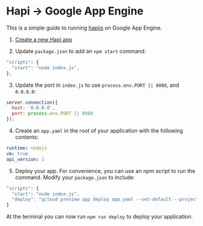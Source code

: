 # Hapi -> Google App Engine

This is a simple guide to running [hapijs](http://hapijs.com/) on Google App Engine. 

1. [Create a new Hapi app](http://hapijs.com/)

2. Update `package.json` to add an `npm start` command:

```js
"scripts": {
  "start": "node index.js",
},
```

3. Update the port in `index.js` to use `process.env.PORT || 8080`, and `0.0.0.0`:

```js
server.connection({ 
  host: '0.0.0.0', 
  port: process.env.PORT || 8080
});
```

4. Create an `app.yaml` in the root of your application with the following contents:

```yaml
runtime: nodejs
vm: true
api_version: 1
```

5. Deploy your app. For convenience, you can use an npm script to run the command. Modify your `package.json` to include:

```js
"scripts": {
  "start": "node index.js",
  "deploy": "gcloud preview app deploy app.yaml --set-default --project [project id]"
}
```

At the terminal you can now run `npm run deploy` to deploy your application. 
